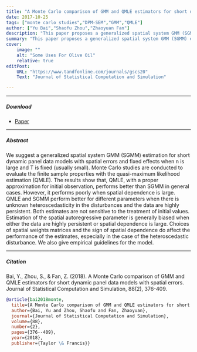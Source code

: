 ```yaml
---
title: "A Monte Carlo comparison of GMM and QMLE estimators for short dynamic panel data models with spatial errors" 
date: 2017-10-25
tags: ["monte carlo studies","DPM-SEM","GMM","QMLE"]
author: ["Yu Bai","Shaofu Zhou","Zhaoyuan Fan"]
description: "This paper proposes a generalized spatial system GMM (SGMM) estimation for short dynamic panel data models with spatial errors and fixed effects. Published in the Journal of Statistical Computation and Simulation, 2018." 
summary: "This paper proposes a generalized spatial system GMM (SGMM) estimation for short dynamic panel data models with spatial errors and fixed effects" 
cover:
    image: ""
    alt: "Some Uses For Olive Oil"
    relative: true
editPost:
    URL: "https://www.tandfonline.com/journals/gscs20"
    Text: "Journal of Statistical Computation and Simulation"

---
```


---

##### Download

+ [Paper](https://www.tandfonline.com/doi/abs/10.1080/00949655.2017.1392522)

---

##### Abstract

We suggest a generalized spatial system GMM (SGMM) estimation for short dynamic panel data models with spatial errors and fixed effects when n is large and T is fixed (usually small). Monte Carlo studies are conducted to evaluate the finite sample properties with the quasi-maximum likelihood estimation (QMLE). The results show that, QMLE, with a proper approximation for initial observation, performs better than SGMM in general cases. However, it performs poorly when spatial dependence is large. QMLE and SGMM perform better for different parameters when there is unknown heteroscedasticity in the disturbances and the data are highly persistent. Both estimates are not sensitive to the treatment of initial values. Estimation of the spatial autoregressive parameter is generally biased when either the data are highly persistent or spatial dependence is large. Choices of spatial weights matrices and the sign of spatial dependence do affect the performance of the estimates, especially in the case of the heteroscedastic disturbance. We also give empirical guidelines for the model.

---

##### Citation

Bai, Y., Zhou, S., & Fan, Z. (2018). A Monte Carlo comparison of GMM and QMLE estimators for short dynamic panel data models with spatial errors. Journal of Statistical Computation and Simulation, 88(2), 376-409.

```BibTeX
@article{bai2018monte,
  title={A Monte Carlo comparison of GMM and QMLE estimators for short dynamic panel data models with spatial errors},
  author={Bai, Yu and Zhou, Shaofu and Fan, Zhaoyuan},
  journal={Journal of Statistical Computation and Simulation},
  volume={88},
  number={2},
  pages={376--409},
  year={2018},
  publisher={Taylor \& Francis}}
```

